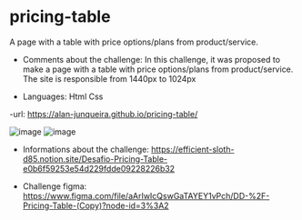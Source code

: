 # pricing-table
A page with a table with price options/plans from product/service.

- Comments about the challenge:
In this challenge, it was proposed to make a page with a table with price options/plans from product/service.
The site is responsible from 1440px to 1024px

- Languages:
Html
Css

-url:
https://alan-junqueira.github.io/pricing-table/

![image](https://user-images.githubusercontent.com/104371202/187800717-f601e4c0-2778-4014-81bb-2758ee7070f1.png)
![image](https://user-images.githubusercontent.com/104371202/187800769-170977fc-af67-4de4-9d04-8289e045f91b.png)

- Informations about the challenge:
https://efficient-sloth-d85.notion.site/Desafio-Pricing-Table-e0b6f59253e54d229fdde09228226b32

- Challenge figma:
https://www.figma.com/file/aArIwIcQswGaTAYEY1vPch/DD-%2F-Pricing-Table-(Copy)?node-id=3%3A2
